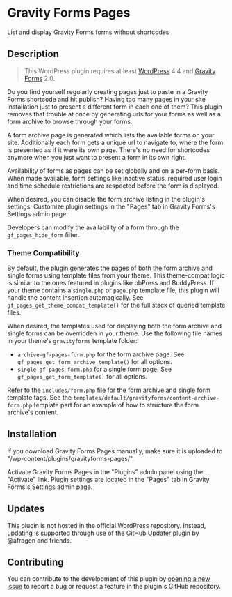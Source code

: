 # Gravity Forms Pages #

List and display Gravity Forms forms without shortcodes

## Description ##

> This WordPress plugin requires at least [WordPress](https://wordpress.org) 4.4 and [Gravity Forms](https://gravityforms.com) 2.0.

Do you find yourself regularly creating pages just to paste in a Gravity Forms shortcode and hit publish? Having too many pages in your site installation just to present a different form in each one of them? This plugin removes that trouble at once by generating urls for your forms as well as a form archive to browse through your forms.

A form archive page is generated which lists the available forms on your site. Additionally each form gets a unique url to navigate to, where the form is presented as if it were its own page. There's no need for shortcodes anymore when you just want to present a form in its own right.

Availability of forms as pages can be set globally and on a per-form basis. When made available, form settings like inactive status, required user login and time schedule restrictions are respected before the form is displayed.

When desired, you can disable the form archive listing in the plugin's settings. Customize plugin settings in the "Pages" tab in Gravity Forms's Settings admin page.

Developers can modify the availability of a form through the `gf_pages_hide_form` filter.

### Theme Compatibility ###

By default, the plugin generates the pages of both the form archive and single forms using template files from your theme. This theme-compat logic is similar to the ones featured in plugins like bbPress and BuddyPress. If your theme contains a `single.php` or `page.php` template file, this plugin will handle the content insertion automagically. See `gf_pages_get_theme_compat_template()` for the full stack of queried template files.

When desired, the templates used for displaying both the form archive and single forms can be overridden in your theme. Use the following file names in your theme's `gravityforms` template folder:

* `archive-gf-pages-form.php` for the form archive page. See `gf_pages_get_form_archive_template()` for all options.
* `single-gf-pages-form.php` for a single form page. See `gf_pages_get_form_template()` for all options.

Refer to the `includes/form.php` file for the form archive and single form template tags. See the `templates/default/gravityforms/content-archive-form.php` template part for an example of how to structure the form archive's content.

## Installation ##

If you download Gravity Forms Pages manually, make sure it is uploaded to "/wp-content/plugins/gravityforms-pages/".

Activate Gravity Forms Pages in the "Plugins" admin panel using the "Activate" link. Plugin settings are located in the "Pages" tab in Gravity Forms's Settings admin page.

## Updates ##

This plugin is not hosted in the official WordPress repository. Instead, updating is supported through use of the [GitHub Updater](https://github.com/afragen/github-updater/) plugin by @afragen and friends.

## Contributing ##

You can contribute to the development of this plugin by [opening a new issue](https://github.com/lmoffereins/gravityforms-pages/issues/) to report a bug or request a feature in the plugin's GitHub repository.
